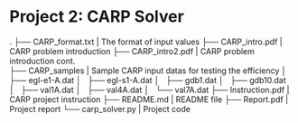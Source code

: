 # Project 2: CARP Solver

.
├── CARP_format.txt     | The format of input values
├── CARP_intro.pdf      | CARP problem introduction
├── CARP_intro2.pdf     | CARP problem introduction cont.      
├── CARP_samples        | Sample CARP input datas for testing the efficiency
│   ├── egl-e1-A.dat
│   ├── egl-s1-A.dat
│   ├── gdb1.dat
│   ├── gdb10.dat
│   ├── val1A.dat
│   ├── val4A.dat
│   └── val7A.dat
├── Instruction.pdf     | CARP project instruction
├── README.md           | README file
├── Report.pdf          | Project report
└── carp_solver.py      | Project code